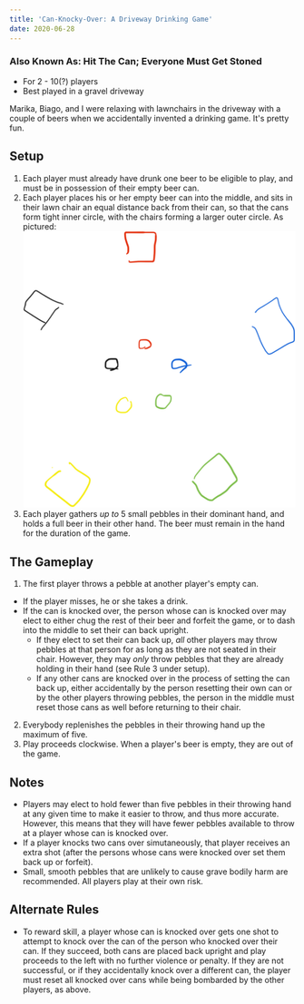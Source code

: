 ```yaml
---
title: 'Can-Knocky-Over: A Driveway Drinking Game'
date: 2020-06-28
---
```

### Also Known As: Hit The Can; Everyone Must Get Stoned

- For 2 - 10(?) players
- Best played in a gravel driveway

Marika, Biago, and I were relaxing with lawnchairs in the driveway with a couple of beers when we accidentally invented a drinking game. It's pretty fun.

## Setup
1. Each player must already have drunk one beer to be eligible to play, and must be in possession of their empty beer can.
1. Each player places his or her empty beer can into the middle, and sits in their lawn chair an equal distance back from their can, so that the cans form tight inner circle, with the chairs forming a larger outer circle. As pictured:
![The Field](the_field.jpg)
1. Each player gathers *up to* 5 small pebbles in their dominant hand, and holds a full beer in their other hand. The beer must remain in the hand for the duration of the game.

## The Gameplay
1. The first player throws a pebble at another player's empty can. 
  - If the player misses, he or she takes a drink. 
  - If the can is knocked over, the person whose can is knocked over may elect to either chug the rest of their beer and forfeit the game, or to dash into the middle to set their can back upright.
    - If they  elect to set their can back up, *all* other players may throw pebbles at that person for as long as they are not seated in their chair. However, they may *only* throw pebbles that they are already holding in their hand (see Rule 3 under setup).
    - If any other cans are knocked over in the process of setting the can back up, either accidentally by the person resetting their own can or by the other players throwing pebbles, the person in the middle must reset those cans as well before returning to their chair.
2. Everybody replenishes the pebbles in their throwing hand up the maximum of five.
1. Play proceeds clockwise. When a player's beer is empty, they are out of the game.

## Notes
- Players may elect to hold fewer than five pebbles in their throwing hand at any given time to make it easier to throw, and thus more accurate. However, this means that they will have fewer pebbles available to throw at a player whose can is knocked over.
- If a player knocks two cans over simutaneously, that player receives an extra shot (after the persons whose cans were knocked over set them back up or forfeit).
- Small, smooth pebbles that are unlikely to cause grave bodily harm are recommended. All players play at their own risk.

## Alternate Rules
- To reward skill, a player whose can is knocked over gets one shot to attempt to knock over the can of the person who knocked over their can. If they succeed, both cans are placed back upright and play proceeds to the left with no further violence or penalty. If they are not successful, or if they accidentally knock over a different can, the player must reset all knocked over cans while being bombarded by the other players, as above.
